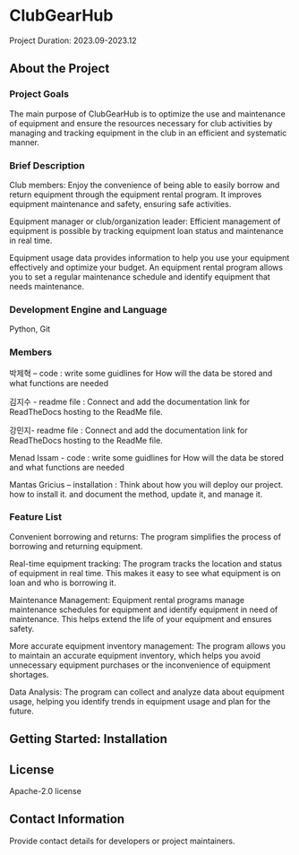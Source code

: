 # ClubGearHub
Project Duration: 2023.09-2023.12 


## About the Project

### Project Goals 

The main purpose of ClubGearHub is to optimize the use and maintenance of equipment and ensure the resources necessary for club activities by managing and tracking equipment in the club in an efficient and systematic manner. 


### Brief Description 

Club members: Enjoy the convenience of being able to easily borrow and return equipment through the equipment rental program. It improves equipment maintenance and safety, ensuring safe activities.  

Equipment manager or club/organization leader: Efficient management of equipment is possible by tracking equipment loan status and maintenance in real time.  

Equipment usage data provides information to help you use your equipment effectively and optimize your budget. An equipment rental program allows you to set a regular maintenance schedule and identify equipment that needs maintenance. 
 

### Development Engine and Language
Python, Git


### Members

박제혁 – code : write some guidlines for How will the data be stored and what functions are needed 

김지수 - readme file : Connect and add the documentation link for ReadTheDocs hosting to the ReadMe file. 

강민지- readme file : Connect and add the documentation link for ReadTheDocs hosting to the ReadMe file. 

Menad Issam - code : write some guidlines for How will the data be stored and what functions are needed 

Mantas Gricius – installation : Think about how you will deploy our project. how to install it. and document the method, update it, and manage it. 


### Feature List 

Convenient borrowing and returns: The program simplifies the process of borrowing and returning equipment. 

Real-time equipment tracking: The program tracks the location and status of equipment in real time. This makes it easy to see what equipment is on loan and who is borrowing it. 

Maintenance Management: Equipment rental programs manage maintenance schedules for equipment and identify equipment in need of maintenance. This helps extend the life of your equipment and ensures safety. 

More accurate equipment inventory management: The program allows you to maintain an accurate equipment inventory, which helps you avoid unnecessary equipment purchases or the inconvenience of equipment shortages. 

Data Analysis: The program can collect and analyze data about equipment usage, helping you identify trends in equipment usage and plan for the future. 

 

## Getting Started: Installation
 

## License 

Apache-2.0 license 

## Contact Information 

Provide contact details for developers or project maintainers. 
